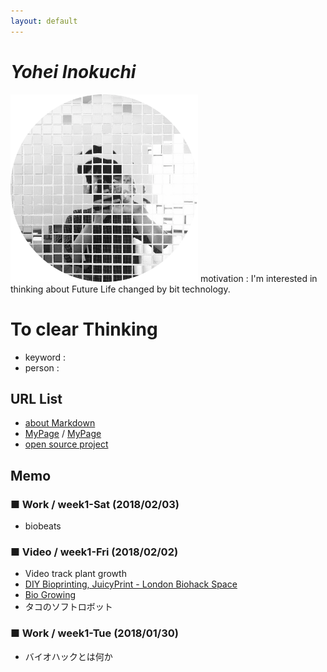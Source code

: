 ```yaml
---
layout: default
---
```


# _Yohei Inokuchi_
<img style="width : 300px; height : 300px;" src="image/profile.png">
motivation : I'm interested in thinking about Future Life changed by bit technology.

# To clear Thinking
- keyword : 
- person : 

## URL List
- [about Markdown](https://github.com/BioClub/Practice-Repository/blob/master/Reference.md)
- [MyPage](http://bha5.bioclub.org/participants/yohei/) / [MyPage](https://inoyoh.github.io/BHA5/participants/yohei/)
- [open source project](https://www.hackteria.org/wiki/Collection_of_DIY_Biology,_Open_Source_Art_Projects)

## Memo
### ■ Work / week1-Sat (2018/02/03)
- biobeats

### ■ Video / week1-Fri (2018/02/02)
- Video track plant growth
- [DIY Bioprinting, JuicyPrint - London Biohack Space](http://makezine.jp/blog/2016/09/prototyping-with-living-cells.html)
- [Bio Growing](http://jp.techcrunch.com/2014/08/12/20140811glowing-plant-is-one-of-y-combinators-very-first-biotech-startups/)
- タコのソフトロボット

### ■ Work / week1-Tue (2018/01/30)
- バイオハックとは何か



